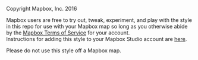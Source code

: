 Copyright Mapbox, Inc. 2016

Mapbox users are free to try out, tweak, experiment, and play with the style in this repo for use with your Mapbox map so long as you otherwise abide by the [Mapbox Terms of Service](https://www.mapbox.com/tos/) for your account.  
Instructions for adding this style to your Mapbox Studio account are [here](https://www.mapbox.com/help/studio-manual-styles/#upload-a-style).

Please do not use this style off a Mapbox map.